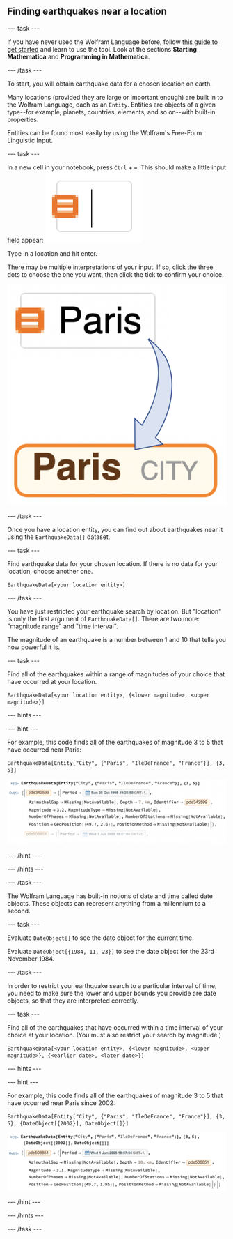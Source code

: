 ## Finding earthquakes near a location

--- task ---

If you have never used the Wolfram Language before, follow [this guide to get started](https://projects.raspberrypi.org/en/projects/getting-started-with-mathematica) and learn to use the tool. Look at the sections **Starting Mathematica** and **Programming in Mathematica**.

--- /task ---

To start, you will obtain earthquake data for a chosen location on earth.

Many locations (provided they are large or important enough) are built in to the Wolfram Language, each as an `Entity`. Entities are objects of a given type--for example, planets, countries, elements, and so on--with built-in properties.

Entities can be found most easily by using the Wolfram's Free-Form Linguistic Input.

--- task ---

In a new cell in your notebook, press `Ctrl` + `=`. This should make a little input field appear:
![Free-form input cell](images/FreeFormCellEmpty.png)

Type in a location and hit enter.

There may be multiple interpretations of your input. If so, click the three dots to choose the one you want, then click the tick to confirm your choice.

![Free form input to Paris entity](images/ParisFreeFormCellToEntity.png)

--- /task ---

Once you have a location entity, you can find out about earthquakes near it using the `EarthquakeData[]` dataset.

--- task ---

Find earthquake data for your chosen location. If there is no data for your location, choose another one.

```
EarthquakeData[<your location entity>]
```
--- /task ---

You have just restricted your earthquake search by location. But "location" is only the first argument of `EarthquakeData[]`. There are two more: "magnitude range" and "time interval".

The magnitude of an earthquake is a number between 1 and 10 that tells you how powerful it is.


--- task ---

Find all of the earthquakes within a range of magnitudes of your choice that have occurred at your location.

```
EarthquakeData[<your location entity>, {<lower magnitude>, <upper magnitude>}]
```

--- hints ---

--- hint ---

For example, this code finds all of the earthquakes of magnitude 3 to 5 that have occurred near Paris:

```
EarthquakeData[Entity["City", {"Paris", "IleDeFrance", "France"}], {3, 5}]
```

![Paris earthquakes 1](images/ParisEarthquakeOutput1.png)

--- /hint ---

--- /hints ---

--- /task ---

The Wolfram Language has built-in notions of date and time called date objects. These objects can represent anything from a millennium to a second.

--- task ---

Evaluate `DateObject[]` to see the date object for the current time.

Evaluate `DateObject[{1984, 11, 23}]` to see the date object for the 23rd November 1984.

--- /task ---

In order to restrict your earthquake search to a particular interval of time, you need to make sure the lower and upper bounds you provide are date objects, so that they are interpreted correctly.

--- task ---

Find all of the earthquakes that have occurred within a time interval of your choice at your location. (You must also restrict your search by magnitude.)

```
EarthquakeData[<your location entity>, {<lower magnitude>, <upper magnitude>}, {<earlier date>, <later date>}]
```

--- hints ---

--- hint ---

For example, this code finds all of the earthquakes of magnitude 3 to 5 that have occurred near Paris since 2002:

```
EarthquakeData[Entity["City", {"Paris", "IleDeFrance", "France"}], {3, 5}, {DateObject[{2002}], DateObject[]}]
```

![Paris earthquakes 2](images/ParisEarthquakeOutput2.png)

--- /hint ---

--- /hints ---

--- /task ---